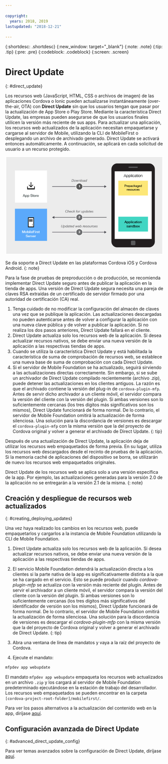 ```yaml
---

copyright:
  years: 2018, 2019
lastupdated: "2018-12-21"

---
```


{:shortdesc: .shortdesc}
{:new_window: target="_blank"}
{:note: .note}
{:tip: .tip}
{:pre: .pre}
{:codeblock: .codeblock}
{:screen: .screen}

# Direct Update
{: #direct_update}

Los recursos web (JavaScript, HTML, CSS o archivos de imagen) de las aplicaciones Cordova o Ionic pueden actualizarse instantáneamente (over-the-air, OTA) con **Direct Update** sin que los usuarios tengan que pasar por la actualización de App Store o Play Store. Mediante la característica Direct Update, las empresas pueden asegurarse de que los usuarios finales utilicen la versión más reciente de sus apps. Para actualizar una aplicación, los recursos web actualizados de la aplicación necesitan empaquetarse y cargarse al servidor de Mobile, utilizando la CLI de MobileFirst o desplegando un archivo de archivado generado. Direct Update se activará entonces automáticamente. A continuación, se aplicará en cada solicitud de usuario a un recurso protegido.

![Diagrama de cómo funciona la actualización directa](images/internal_function.jpg)

Se da soporte a Direct Update en las plataformas Cordova iOS y Cordova Android.
{: note}

Para la fase de pruebas de preproducción o de producción, se recomienda implementar Direct Update seguro antes de publicar la aplicación en la tienda de apps. Una versión de Direct Update segura necesita una pareja de claves RSA extraídas de un certificado de servidor firmado por una autoridad de certificación (CA) real.

1. Tenga cuidado de no modificar la configuración del almacén de claves una vez que se publique la aplicación. Las actualizaciones descargadas no pueden autenticarse antes de volver a configurar la aplicación con una nueva clave pública y de volver a publicar la aplicación. Si no realiza los dos pasos anteriores, Direct Update fallará en el cliente.
2. Direct Update actualiza solo los recursos web de la aplicación. Si desea actualizar recursos nativos, se debe enviar una nueva versión de la aplicación a las respectivas tiendas de apps.
3. Cuando se utiliza la característica Direct Update y está habilitada la característica de suma de comprobación de recursos web, se establece una nueva base de suma de comprobación con cada Direct Update.
4. Si el servidor de Mobile Foundation se ha actualizado, seguirá sirviendo a las actualizaciones directas correctamente. Sin embargo, si se sube un archivador de Direct Update compilado recientemente (archivo .zip), puede detener las actualizaciones en los clientes antiguos. La razón es que el archivado contiene la versión del plug-in de `cordova-plugin-mfp`. Antes de servir dicho archivador a un cliente móvil, el servidor compara la versión del cliente con la versión del plugin. Si ambas versiones son lo suficientemente cercanas (los tres dígitos más significativos son los mismos), Direct Update funcionará de forma normal. De lo contrario, el servidor de Mobile Foundation omitirá la actualización de forma silenciosa. Una solución para la discordancia de versiones es descargar el `cordova-plugin-mfp` con la misma versión que la del proyecto de Cordova original y volver a generar el archivado de Direct Update.
{: tip}

Después de una actualización de Direct Update, la aplicación deja de utilizar los recursos web empaquetados de forma previa. En su lugar, utiliza los recursos web descargados desde el recinto de pruebas de la aplicación. Si la memoria caché de aplicaciones del dispositivo se borra, se utilizarán de nuevo los recursos web empaquetados originales.

Direct Update de los recursos web se aplica solo a una versión específica de la app. Por ejemplo, las actualizaciones generadas para la versión 2.0 de la aplicación no se entregarán a la versión 2.1 de la misma.
{: note}

## Creación y despliegue de recursos web actualizados
{: #creating_deploying_updates}

Una vez haya realizado los cambios en los recursos web, puede empaquetarlos y cargarlos a la instancia de Mobile Foundation utilizando la CLI de Mobile Foundation.

1.  Direct Update actualiza solo los recursos web de la aplicación. Si desea actualizar recursos nativos, se debe enviar una nueva versión de la aplicación a las respectivas tiendas de apps.
2. El servicio Mobile Foundation detendrá la actualización directa a los clientes si la parte nativa de la app es significativamente distinta a la que se ha cargado en el servicio. Esto se puede producir cuando *cordova-plugin-mfp* se actualiza con la versión más reciente del plugin. Antes de servir el archivador a un cliente móvil, el servidor compara la versión del cliente con la versión del plugin. Si ambas versiones son lo suficientemente cercanas (los tres dígitos más significativos del identificador de versión son los mismos), Direct Update funcionará de forma normal. De lo contrario, el servidor de Mobile Foundation omitirá la actualización de forma silenciosa. Una solución para la discordancia de versiones es descargar el *cordova-plugin-mfp* con la misma versión que la del proyecto de Cordova original y volver a generar el archivado de Direct Update.
{: tip}

1. Abra una ventana de línea de mandatos y vaya a la raíz del proyecto de Cordova.
2. Ejecute el mandato:
  ```bash
  mfpdev app webupdate
  ```
  El mandato `mfpdev app webupdate` empaqueta los recursos web actualizados en un archivo `.zip` y los cargará al servidor de Mobile Foundation predeterminado ejecutándose en la estación de trabajo del desarrollador. Los recursos web empaquetados se pueden encontrar en la carpeta `[cordova-project-root-folder]/mobilefirst/`.

Para ver los pasos alternativos a la actualización del contenido web en la app, diríjase [aquí](update_web_content_in_app_alternate_steps.html).

## Configuración avanzada de Direct Update
{: #advanced_direct_update_config}

Para ver temas avanzados sobre la configuración de Direct Update, diríjase [aquí](update_web_content_in_app_advanced.html).
